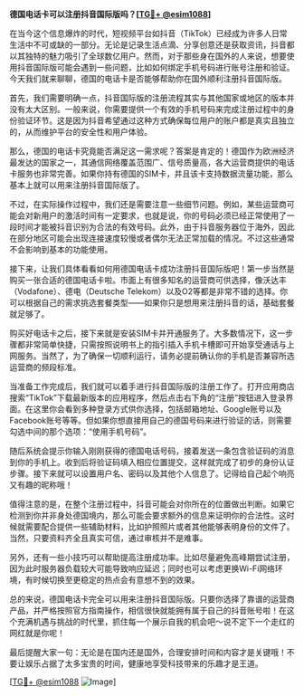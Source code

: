 **德国电话卡可以注册抖音国际版吗？[[TG💪+ @esim1088](https://t.me/s/esim1088)]**

在当今这个信息爆炸的时代，短视频平台如抖音（TikTok）已经成为许多人日常生活中不可或缺的一部分。无论是记录生活点滴、分享创意还是获取资讯，抖音都以其独特的魅力吸引了全球数亿用户。然而，对于那些身在国外的人来说，想要使用抖音国际版可能会遇到一些问题，比如如何绑定手机号码进行账号注册和验证。今天我们就来聊聊，德国的电话卡是否能够帮助你在国外顺利注册抖音国际版。

首先，我们需要明确一点，抖音国际版的注册流程其实与其他国家或地区的版本并没有太大区别。一般来说，你需要提供一个有效的手机号码来完成注册过程中的身份验证环节。这是因为抖音希望通过这种方式确保每位用户的账户都是真实且独立的，从而维护平台的安全性和用户体验。

那么，德国的电话卡究竟能否满足这一需求呢？答案是肯定的！德国作为欧洲经济最发达的国家之一，其通信网络覆盖范围广、信号质量高，各大运营商提供的电话卡服务也非常完善。如果你持有德国的SIM卡，并且该卡支持数据流量功能，那么基本上就可以用来注册抖音国际版了。

不过，在实际操作过程中，我们还是需要注意一些细节问题。例如，某些运营商可能会对新用户的激活时间有一定要求，也就是说，你的号码必须已经正常使用了一段时间才能被抖音识别为合法的有效号码。此外，由于抖音服务器位于海外，因此在部分地区可能会出现连接速度较慢或者偶尔无法正常加载的情况。不过这些通常不会影响到基本的功能使用。

接下来，让我们具体看看如何用德国电话卡成功注册抖音国际版吧！第一步当然是购买一张合适的德国电话卡啦。市面上有很多知名的运营商可供选择，像沃达丰（Vodafone）、德电（Deutsche Telekom）以及O2等都是非常不错的选择。你可以根据自己的需求挑选套餐类型——如果你只是想用来注册抖音的话，基础套餐就足够了。

购买好电话卡之后，接下来就是安装SIM卡并开通服务了。大多数情况下，这一步骤都非常简单快捷，只需按照说明书上的指引插入手机卡槽即可开始享受通话与上网服务。当然了，为了确保一切顺利运行，请务必提前确认你的手机是否兼容所选运营商的频段标准。

当准备工作完成后，我们就可以着手进行抖音国际版的注册工作了。打开应用商店搜索“TikTok”下载最新版本的应用程序，然后点击右下角的“注册”按钮进入登录界面。在这里你会看到多种登录方式供你选择，包括邮箱地址、Google账号以及Facebook账号等等。但如果你想直接用自己的德国号码来进行验证的话，则需要勾选中间的那个选项：“使用手机号码”。

随后系统会提示你输入刚刚获得的德国电话号码，接着发送一条包含验证码的消息到你的手机上。收到后将验证码填入相应位置提交，这样就完成了初步的身份认证步骤。接下来就可以设置用户名、密码以及其他个人信息了。记得给自己起个响亮又有趣的昵称哦！

值得注意的是，在整个注册过程中，抖音可能会对你所在的位置做出判断。如果它检测到你并非身处德国境内，那么可能会要求额外的信息来证明你的合法性。这时候就需要配合提供一些辅助材料，比如护照照片或者其他能够表明身份的文件了。当然，只要资料齐全且真实可信，通过审核并不是难事。

另外，还有一些小技巧可以帮助提高注册成功率。比如尽量避免高峰期尝试注册，因为此时服务器负载较大可能导致响应延迟；同时也可以考虑更换Wi-Fi网络环境，有时候切换至更稳定的热点会有意想不到的效果。

总的来说，德国电话卡完全可以用来注册抖音国际版。只要你选择了靠谱的运营商产品，并严格按照官方指南操作，相信很快就能拥有属于自己的抖音账号啦！在这个充满机遇与挑战的时代里，抓住每一个展示自我的机会吧～说不定下一个走红的网红就是你呢！

最后提醒大家一句：无论是在国内还是国外，合理安排时间和内容才是关键哦！不要让娱乐占据了太多宝贵的时间，健康地享受科技带来的乐趣才是王道。

[[TG💪+ @esim1088](https://t.me/s/esim1088) ![Image](https://i.postimg.cc/4NQfJmqS/Snipaste-2025-05-13-00-14-12.png)]